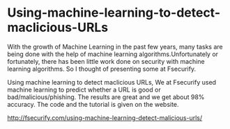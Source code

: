 # Using-machine-learning-to-detect-maclicious-URLs

With the growth of Machine Learning in the past few years, many tasks are being done with the help of machine learning algorithms.Unfortunately or fortunately, there has been little work done on security with machine learning algorithms. So I thought of presenting some at Fsecurify.

Using machine learning to detect maclicious URLs, We at Fsecurify used machine learning to predict whether a URL is good or bad/malicious/phishing. The results are great and we get about 98% accuracy. The code and the tutorial is given on the website.

http://fsecurify.com/using-machine-learning-detect-malicious-urls/





